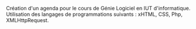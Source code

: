 Création d'un agenda pour le cours de Génie Logiciel en IUT d'informatique.
Utilisation des langages de programmations suivants : xHTML, CSS, Php, XMLHttpRequest.